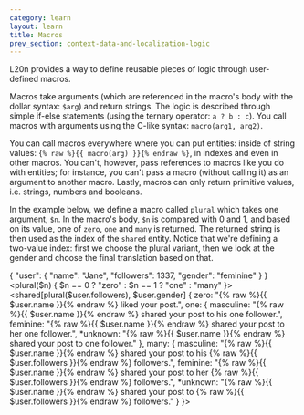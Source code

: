 ```yaml
---
category: learn
layout: learn
title: Macros
prev_section: context-data-and-localization-logic
---
```


L20n provides a way to define reusable pieces of logic through user-defined macros.

Macros take arguments (which are referenced in the macro's body with the dollar syntax: `$arg`) and return strings.  The logic is described through simple if-else statements (using the ternary operator: `a ? b : c`).  You call macros with arguments using the C-like syntax: `macro(arg1, arg2)`.

You can call macros everywhere where you can put entities:  inside of string values: `{% raw %}{{ macro(arg) }}{% endraw %}`, in indexes and even in other macros.  You can't, however, pass references to macros like  you do with entities; for instance, you can't pass a macro (without calling it) as an argument to another macro.  Lastly, macros can only return primitive values, i.e. strings, numbers and booleans.

In the example below, we define a macro called `plural` which takes one argument, `$n`.  In the macro's body, `$n` is compared with 0 and 1, and based on its value, one of `zero`, `one` and `many` is returned.  The returned string is then used as the index of the `shared` entity.  Notice that we're defining a two-value index:  first we choose the plural variant, then we look at the gender and choose the final translation based on that. 

<div class="editor dataEditor height15"
  id="dataEditor1"
  data-source="sourceEditor1"
  data-ctxdata="dataEditor1"
  data-output="output1"
>{
    "user": {
        "name": "Jane",
        "followers": 1337,
        "gender": "feminine"
    }
}
</div>
<div class="editor sourceEditor height25"
  id="sourceEditor1"
  data-source="sourceEditor1"
  data-ctxdata="dataEditor1"
  data-output="output1"
>&lt;plural($n) { $n == 0 ? "zero" : 
                $n == 1 ? "one" : "many" }&gt;
&lt;shared[plural($user.followers), $user.gender] {
  zero: "{% raw %}{{ $user.name }}{% endraw %} liked your post.",
  one: {
    masculine: "{% raw %}{{ $user.name }}{% endraw %} shared your post to his one follower.",
    feminine: "{% raw %}{{ $user.name }}{% endraw %} shared your post to her one follower.",
   *unknown: "{% raw %}{{ $user.name }}{% endraw %} shared your post to one follower."
  },
  many: {
    masculine: "{% raw %}{{ $user.name }}{% endraw %} shared your post to his {% raw %}{{ $user.followers }}{% endraw %} followers.",
    feminine: "{% raw %}{{ $user.name }}{% endraw %} shared your post to her {% raw %}{{ $user.followers }}{% endraw %} followers.",
   *unknown: "{% raw %}{{ $user.name }}{% endraw %} shared your post to {% raw %}{{ $user.followers }}{% endraw %} followers."
  }
}&gt;
</div>
<dl id="output1">
</dl>
